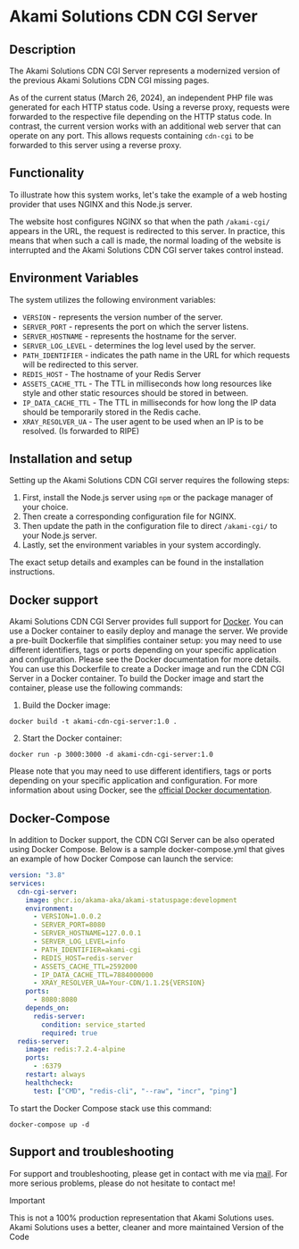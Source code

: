 # Akami Solutions CDN CGI Server

## Description

The Akami Solutions CDN CGI Server represents a modernized version of the previous Akami Solutions CDN CGI missing pages.

As of the current status (March 26, 2024), an independent PHP file was generated for each HTTP status code.
Using a reverse proxy, requests were forwarded to the respective file depending on the HTTP status code. In contrast,
the current version works with an additional web server that can operate on any port. This allows requests containing
`cdn-cgi` to be forwarded to this server using a reverse proxy.

## Functionality

To illustrate how this system works, let's take the example of a web hosting provider that uses NGINX and this Node.js server.

The website host configures NGINX so that when the path `/akami-cgi/` appears in the URL, the request is redirected to this server.
In practice, this means that when such a call is made, the normal loading of the website is interrupted and the
Akami Solutions CDN CGI server takes control instead.

## Environment Variables

The system utilizes the following environment variables:

- `VERSION` - represents the version number of the server.
- `SERVER_PORT` - represents the port on which the server listens.
- `SERVER_HOSTNAME` - represents the hostname for the server.
- `SERVER_LOG_LEVEL` - determines the log level used by the server.
- `PATH_IDENTIFIER` - indicates the path name in the URL for which requests will be redirected to this server.
- `REDIS_HOST` - The hostname of your Redis Server
- `ASSETS_CACHE_TTL` - The TTL in milliseconds how long resources like style and other static resources should be stored in between.
- `IP_DATA_CACHE_TTL` - The TTL in milliseconds for how long the IP data should be temporarily stored in the Redis cache.
- `XRAY_RESOLVER_UA` - The user agent to be used when an IP is to be resolved. (Is forwarded to RIPE)

## Installation and setup

Setting up the Akami Solutions CDN CGI server requires the following steps:

1. First, install the Node.js server using `npm` or the package manager of your choice.
2. Then create a corresponding configuration file for NGINX.
3. Then update the path in the configuration file to direct `/akami-cgi/` to your Node.js server.
4. Lastly, set the environment variables in your system accordingly.

The exact setup details and examples can be found in the installation instructions.

## Docker support

Akami Solutions CDN CGI Server provides full support for [Docker](https://www.docker.com/). You can use a Docker
container to easily deploy and manage the server. We provide a pre-built Dockerfile that simplifies container setup:
you may need to use different identifiers, tags or ports depending on your specific application and configuration.
Please see the Docker documentation for more details.
You can use this Dockerfile to create a Docker image and run the CDN CGI Server in a Docker container. To build the Docker image and start the container, please use the following commands:

1. Build the Docker image:

```shell
docker build -t akami-cdn-cgi-server:1.0 .
```

2. Start the Docker container:

```shell
docker run -p 3000:3000 -d akami-cdn-cgi-server:1.0
```

Please note that you may need to use different identifiers, tags or ports depending on your specific application and configuration. For more information about using Docker, see the [official Docker documentation](https://docs.docker.com/get-started/overview/).

## Docker-Compose

In addition to Docker support, the CDN CGI Server can be also operated using Docker Compose.
Below is a sample docker-compose.yml that gives an example of how Docker Compose can launch the service:

```yaml
version: "3.8"
services:
  cdn-cgi-server:
    image: ghcr.io/akama-aka/akami-statuspage:development
    environment:
      - VERSION=1.0.0.2
      - SERVER_PORT=8080
      - SERVER_HOSTNAME=127.0.0.1
      - SERVER_LOG_LEVEL=info
      - PATH_IDENTIFIER=akami-cgi
      - REDIS_HOST=redis-server
      - ASSETS_CACHE_TTL=2592000
      - IP_DATA_CACHE_TTL=7884000000
      - XRAY_RESOLVER_UA=Your-CDN/1.1.2${VERSION}
    ports:
      - 8080:8080
    depends_on:
      redis-server:
        condition: service_started
        required: true
  redis-server:
    image: redis:7.2.4-alpine
    ports:
      - :6379
    restart: always
    healthcheck:
      test: ["CMD", "redis-cli", "--raw", "incr", "ping"]
```

To start the Docker Compose stack use this command:

```shell
docker-compose up -d
```

## Support and troubleshooting

For support and troubleshooting, please get in contact with me via [mail](mailto://akama.aka@akami-solutions.cc). For more serious problems, please do not hesitate to contact me!

> [!IMPORTANT]
> This is not a 100% production representation that Akami Solutions uses. Akami Solutions uses a better, cleaner and more maintained Version of the Code
